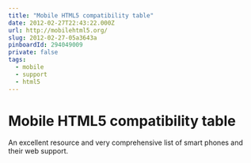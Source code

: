 ```yaml
---
title: "Mobile HTML5 compatibility table"
date: 2012-02-27T22:43:22.000Z
url: http://mobilehtml5.org/
slug: 2012-02-27-05a3643a
pinboardId: 294049009
private: false
tags:
  - mobile
  - support
  - html5
---
```


# Mobile HTML5 compatibility table

An excellent resource and very comprehensive list of smart phones and their web support.

